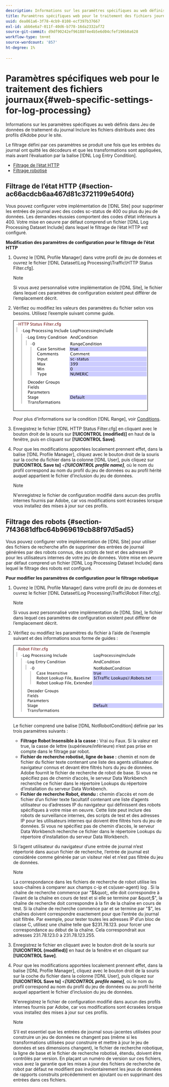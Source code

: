 ```yaml
---
description: Informations sur les paramètres spécifiques au web définis dans Jeu de données de traitement du journal Inclure les fichiers distribués avec des profils d’Adobe pour le site.
title: Paramètres spécifiques web pour le traitement des fichiers journaux
uuid: dea861a6-3f78-4cb9-8108-ecf397b37667
exl-id: abb6e6a7-011f-40d6-b778-16da2332af72
source-git-commit: d9df90242ef96188f4e4b5e6d04cfef196b0a628
workflow-type: tm+mt
source-wordcount: '857'
ht-degree: 1%

---
```


# Paramètres spécifiques web pour le traitement des fichiers journaux{#web-specific-settings-for-log-processing}

Informations sur les paramètres spécifiques au web définis dans Jeu de données de traitement du journal Inclure les fichiers distribués avec des profils d’Adobe pour le site.

Le filtrage défini par ces paramètres se produit une fois que les entrées du journal ont quitté les décodeurs et que les transformations sont appliquées, mais avant l’évaluation par la balise [!DNL Log Entry Condition].

* [Filtrage de l’état HTTP](../../../home/c-dataset-const-proc/c-config-web-data/c-web-spec-log-proc.md#section-ac66acdcb6aa467d81c3721199e540fd)
* [Filtrage robotisé](../../../home/c-dataset-const-proc/c-config-web-data/c-web-spec-log-proc.md#section-7f43681dfbc64b969619cb88f97d5ad5)

## Filtrage de l’état HTTP {#section-ac66acdcb6aa467d81c3721199e540fd}

Vous pouvez configurer votre implémentation de [!DNL Site] pour supprimer les entrées de journal avec des codes sc-status de 400 ou plus du jeu de données. Les demandes réussies comportent des codes d’état inférieurs à 400. Votre mise en oeuvre par défaut comprend un fichier [!DNL Log Processing Dataset Include] dans lequel le filtrage de l’état HTTP est configuré.

**Modification des paramètres de configuration pour le filtrage de l’état HTTP**

1. Ouvrez le [!DNL Profile Manager] dans votre profil de jeu de données et ouvrez le fichier [!DNL Dataset\Log Processing\Traffic\HTTP Status Filter.cfg].

   >[!NOTE]
   >
   >Si vous avez personnalisé votre implémentation de [!DNL Site], le fichier dans lequel ces paramètres de configuration existent peut différer de l’emplacement décrit.

1. Vérifiez ou modifiez les valeurs des paramètres du fichier selon vos besoins. Utilisez l’exemple suivant comme guide.

   ![](assets/cfg_WebParameters_HTTPStatusFilter.png)

   Pour plus d’informations sur la condition [!DNL Range], voir [Conditions](../../../home/c-dataset-const-proc/c-conditions/c-abt-cond.md).

1. Enregistrez le fichier [!DNL HTTP Status Filter.cfg] en cliquant avec le bouton droit de la souris sur **[!UICONTROL (modified)]** en haut de la fenêtre, puis en cliquant sur **[!UICONTROL Save]**.

1. Pour que les modifications apportées localement prennent effet, dans la balise [!DNL Profile Manager], cliquez avec le bouton droit de la souris sur la coche du fichier dans la colonne [!DNL User], puis cliquez sur **[!UICONTROL Save to]** *&lt;**[!UICONTROL profile name]***, où le nom du profil correspond au nom du profil du jeu de données ou au profil hérité auquel appartient le fichier d’inclusion du jeu de données.

   >[!NOTE]
   >
   >N&#39;enregistrez le fichier de configuration modifié dans aucun des profils internes fournis par Adobe, car vos modifications sont écrasées lorsque vous installez des mises à jour sur ces profils.

## Filtrage des robots {#section-7f43681dfbc64b969619cb88f97d5ad5}

Vous pouvez configurer votre implémentation de [!DNL Site] pour utiliser des fichiers de recherche afin de supprimer des entrées de journal générées par des robots connus, des scripts de test et des adresses IP pour les utilisateurs internes de votre jeu de données. Votre mise en oeuvre par défaut comprend un fichier [!DNL Log Processing Dataset Include] dans lequel le filtrage des robots est configuré.

**Pour modifier les paramètres de configuration pour le filtrage robotique**

1. Ouvrez le [!DNL Profile Manager] dans votre profil de jeu de données et ouvrez le fichier [!DNL Dataset\Log Processing\Traffic\Robot Filter.cfg].

   >[!NOTE]
   >
   >Si vous avez personnalisé votre implémentation de [!DNL Site], le fichier dans lequel ces paramètres de configuration existent peut différer de l’emplacement décrit.

1. Vérifiez ou modifiez les paramètres du fichier à l’aide de l’exemple suivant et des informations sous forme de guides :

   ![](assets/cfg_WebParameters_RobotFilter.png)

   Le fichier comprend une balise [!DNL NotRobotCondition] définie par les trois paramètres suivants :

   * **Filtrage Robot Insensible à la casse :** Vrai ou Faux. Si la valeur est true, la casse de lettre (supérieure/inférieure) n’est pas prise en compte dans le filtrage par robot.
   * **Fichier de recherche robotisé, ligne de base :**  chemin et nom de fichier du fichier texte contenant une liste des agents utilisateur de navigateur connus et devant être filtrés hors du jeu de données. Adobe fournit le fichier de recherche de robot de base. Si vous ne spécifiez pas de chemin d’accès, le serveur Data Workbench recherche ce fichier dans le répertoire Lookups du répertoire d’installation du serveur Data Workbench.
   * **Fichier de recherche Robot, étendu :**  chemin d’accès et nom de fichier d’un fichier texte facultatif contenant une liste d’agents utilisateur ou d’adresses IP du navigateur qui définissent des robots spécifiques à votre mise en oeuvre. Cette liste peut inclure des robots de surveillance internes, des scripts de test et des adresses IP pour les utilisateurs internes qui doivent être filtrés hors du jeu de données. Si vous ne spécifiez pas de chemin d’accès, le serveur Data Workbench recherche ce fichier dans le répertoire Lookups du répertoire d’installation du serveur Data Workbench.

   Si l’agent utilisateur du navigateur d’une entrée de journal n’est répertorié dans aucun fichier de recherche, l’entrée de journal est considérée comme générée par un visiteur réel et n’est pas filtrée du jeu de données.

   >[!NOTE]
   >
   >La correspondance dans les fichiers de recherche de robot utilise les sous-chaînes à comparer aux champs c-ip et cs(user-agent) log . Si la chaîne de recherche commence par &quot;$&quot;, elle doit correspondre à l’avant de la chaîne en cours de test et si elle se termine par &quot;$&quot;, la chaîne de recherche doit correspondre à la fin de la chaîne en cours de test. Si la chaîne de recherche commence par et se termine par &quot;$&quot;, les chaînes doivent correspondre exactement pour que l’entrée du journal soit filtrée. Par exemple, pour tester toutes les adresses IP d’un bloc de classe C, utilisez une chaîne telle que $231.78.123. pour forcer une correspondance au début de la chaîne. Cela correspondrait aux adresses 231.78.123.0 à 231.78.123.255.

1. Enregistrez le fichier en cliquant avec le bouton droit de la souris sur **[!UICONTROL (modified)]** en haut de la fenêtre et en cliquant sur **[!UICONTROL Save]**.

1. Pour que les modifications apportées localement prennent effet, dans la balise [!DNL Profile Manager], cliquez avec le bouton droit de la souris sur la coche du fichier dans la colonne [!DNL User], puis cliquez sur **[!UICONTROL Save to]** *&lt;**[!UICONTROL profile name]***, où le nom du profil correspond au nom du profil du jeu de données ou au profil hérité auquel appartient le fichier d’inclusion du jeu de données.

   N&#39;enregistrez le fichier de configuration modifié dans aucun des profils internes fournis par Adobe, car vos modifications sont écrasées lorsque vous installez des mises à jour sur ces profils.

   >[!NOTE]
   >
   >S’il est essentiel que les entrées de journal sous-jacentes utilisées pour construire un jeu de données ne changent pas (même si les transformations utilisées pour construire et mettre à jour le jeu de données et ses dimensions changent), le fichier de recherche robotique, la ligne de base et le fichier de recherche robotisé, étendu, doivent être contrôlés par version. En plaçant un numéro de version sur ces fichiers, vous avez la garantie que les mises à jour des fichiers de recherche de robot par défaut ne modifient pas involontairement les jeux de données de rapports construits précédemment en ajoutant ou en supprimant des entrées dans ces fichiers.
